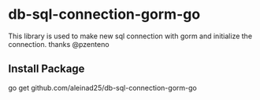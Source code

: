 # db-sql-connection-gorm-go

This library is used to make new sql connection with gorm and initialize the connection.
thanks @pzenteno
## Install Package

go get github.com/aleinad25/db-sql-connection-gorm-go
